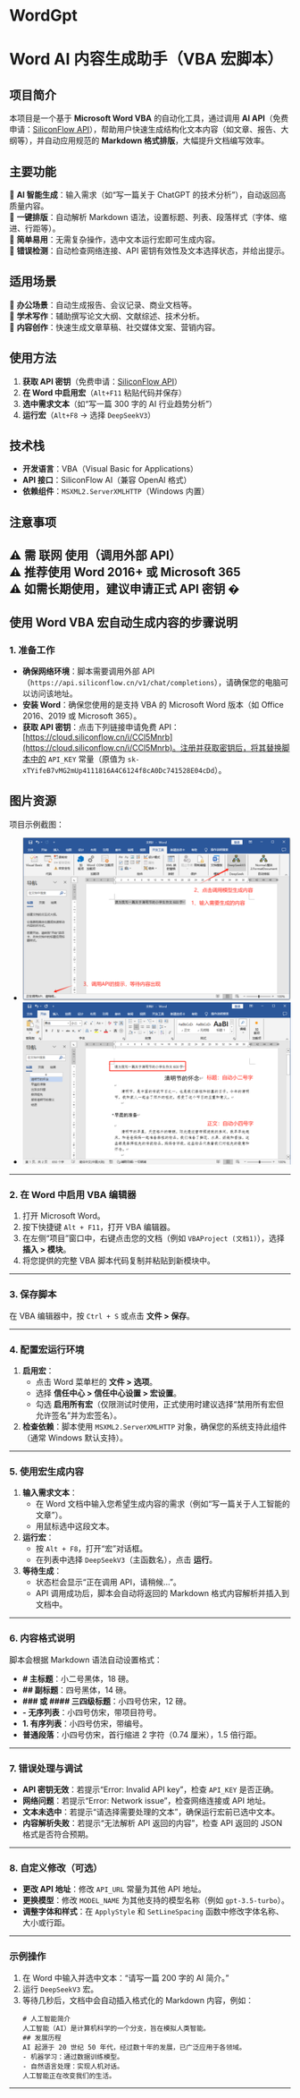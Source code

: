 # WordGpt


# **Word AI 内容生成助手（VBA 宏脚本）**  

## **项目简介**  
本项目是一个基于 **Microsoft Word VBA** 的自动化工具，通过调用 **AI API**（免费申请：[SiliconFlow API](https://cloud.siliconflow.cn/i/CCl5Mnrb)），帮助用户快速生成结构化文本内容（如文章、报告、大纲等），并自动应用规范的 **Markdown 格式排版**，大幅提升文档编写效率。  

## **主要功能**  
🔹 **AI 智能生成**：输入需求（如“写一篇关于 ChatGPT 的技术分析”），自动返回高质量内容。  
🔹 **一键排版**：自动解析 Markdown 语法，设置标题、列表、段落样式（字体、缩进、行距等）。  
🔹 **简单易用**：无需复杂操作，选中文本运行宏即可生成内容。  
🔹 **错误检测**：自动检查网络连接、API 密钥有效性及文本选择状态，并给出提示。  

## **适用场景**  
📌 **办公场景**：自动生成报告、会议记录、商业文档等。  
📌 **学术写作**：辅助撰写论文大纲、文献综述、技术分析。  
📌 **内容创作**：快速生成文章草稿、社交媒体文案、营销内容。  

## **使用方法**  
1. **获取 API 密钥**（免费申请：[SiliconFlow API](https://cloud.siliconflow.cn/i/CCl5Mnrb)）  
2. **在 Word 中启用宏**（`Alt+F11` 粘贴代码并保存）  
3. **选中需求文本**（如“写一篇 300 字的 AI 行业趋势分析”）  
4. **运行宏**（`Alt+F8` → 选择 `DeepSeekV3`）  

## **技术栈**  
- **开发语言**：VBA（Visual Basic for Applications）  
- **API 接口**：SiliconFlow AI（兼容 OpenAI 格式）  
- **依赖组件**：`MSXML2.ServerXMLHTTP`（Windows 内置）  

## **注意事项**  
⚠️ 需 **联网** 使用（调用外部 API）  
⚠️ 推荐使用 **Word 2016+** 或 **Microsoft 365**  
⚠️ 如需长期使用，建议申请正式 API 密钥
�
---

## 使用 Word VBA 宏自动生成内容的步骤说明

### 1. 准备工作
- **确保网络环境**：脚本需要调用外部 API（`https://api.siliconflow.cn/v1/chat/completions`），请确保您的电脑可以访问该地址。
- **安装 Word**：确保您使用的是支持 VBA 的 Microsoft Word 版本（如 Office 2016、2019 或 Microsoft 365）。
- **获取 API 密钥**：点击下列链接申请免费 API：[https://cloud.siliconflow.cn/i/CCl5Mnrb](https://cloud.siliconflow.cn/i/CCl5Mnrb)。注册并获取密钥后，将其替换脚本中的 `API_KEY` 常量（原值为 `sk-xTYifeB7vMG2mUp4111816A4C6124f8cA0Dc741528E04cDd`）。



## 图片资源
项目示例截图：
- ![功能演示](img/20250402170713.png)
- ![生成效果](img/20250402170729.png)

---

### 2. 在 Word 中启用 VBA 编辑器
1. 打开 Microsoft Word。
2. 按下快捷键 `Alt + F11`，打开 VBA 编辑器。
3. 在左侧“项目”窗口中，右键点击您的文档（例如 `VBAProject (文档1)`），选择 **插入 > 模块**。
4. 将您提供的完整 VBA 脚本代码复制并粘贴到新模块中。

---

### 3. 保存脚本
 在 VBA 编辑器中，按 `Ctrl + S` 或点击 **文件 > 保存**。

---

### 4. 配置宏运行环境
1. **启用宏**：
   - 点击 Word 菜单栏的 **文件 > 选项**。
   - 选择 **信任中心 > 信任中心设置 > 宏设置**。
   - 勾选 **启用所有宏**（仅限测试时使用，正式使用时建议选择“禁用所有宏但允许签名”并为宏签名）。
2. **检查依赖**：脚本使用 `MSXML2.ServerXMLHTTP` 对象，确保您的系统支持此组件（通常 Windows 默认支持）。

---

### 5. 使用宏生成内容
1. **输入需求文本**：
   - 在 Word 文档中输入您希望生成内容的需求（例如“写一篇关于人工智能的文章”）。
   - 用鼠标选中这段文本。
2. **运行宏**：
   - 按 `Alt + F8`，打开“宏”对话框。
   - 在列表中选择 `DeepSeekV3`（主函数名），点击 **运行**。
3. **等待生成**：
   - 状态栏会显示“正在调用 API，请稍候...”。
   - API 调用成功后，脚本会自动将返回的 Markdown 格式内容解析并插入到文档中。

---

### 6. 内容格式说明
脚本会根据 Markdown 语法自动设置格式：
- **# 主标题**：小二号黑体，18 磅。
- **## 副标题**：四号黑体，14 磅。
- **### 或 #### 三四级标题**：小四号仿宋，12 磅。
- **- 无序列表**：小四号仿宋，带项目符号。
- **1. 有序列表**：小四号仿宋，带编号。
- **普通段落**：小四号仿宋，首行缩进 2 字符（0.74 厘米），1.5 倍行距。

---

### 7. 错误处理与调试
- **API 密钥无效**：若提示“Error: Invalid API key”，检查 `API_KEY` 是否正确。
- **网络问题**：若提示“Error: Network issue”，检查网络连接或 API 地址。
- **文本未选中**：若提示“请选择需要处理的文本”，确保运行宏前已选中文本。
- **内容解析失败**：若提示“无法解析 API 返回的内容”，检查 API 返回的 JSON 格式是否符合预期。

---

### 8. 自定义修改（可选）
- **更改 API 地址**：修改 `API_URL` 常量为其他 API 地址。
- **更换模型**：修改 `MODEL_NAME` 为其他支持的模型名称（例如 `gpt-3.5-turbo`）。
- **调整字体和样式**：在 `ApplyStyle` 和 `SetLineSpacing` 函数中修改字体名称、大小或行距。

---

### 示例操作
1. 在 Word 中输入并选中文本：“请写一篇 200 字的 AI 简介。”
2. 运行 `DeepSeekV3` 宏。
3. 等待几秒后，文档中会自动插入格式化的 Markdown 内容，例如：
   ```
   # 人工智能简介
   人工智能（AI）是计算机科学的一个分支，旨在模拟人类智能。  
   ## 发展历程
   AI 起源于 20 世纪 50 年代，经过数十年的发展，已广泛应用于各领域。  
   - 机器学习：通过数据训练模型。  
   - 自然语言处理：实现人机对话。  
   人工智能正在改变我们的生活。
   ```

---
